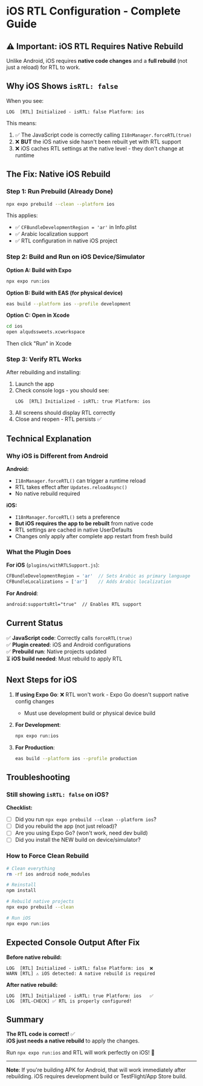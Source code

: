# iOS RTL Configuration - Complete Guide

## ⚠️ Important: iOS RTL Requires Native Rebuild

Unlike Android, iOS requires **native code changes** and a **full rebuild** (not just a reload) for RTL to work.

## Why iOS Shows `isRTL: false`

When you see:
```
LOG  [RTL] Initialized - isRTL: false Platform: ios
```

This means:
1. ✅ The JavaScript code is correctly calling `I18nManager.forceRTL(true)`
2. ❌ **BUT** the iOS native side hasn't been rebuilt yet with RTL support
3. ❌ iOS caches RTL settings at the native level - they don't change at runtime

## The Fix: Native iOS Rebuild

### Step 1: Run Prebuild (Already Done)
```bash
npx expo prebuild --clean --platform ios
```

This applies:
- ✅ `CFBundleDevelopmentRegion = 'ar'` in Info.plist
- ✅ Arabic localization support
- ✅ RTL configuration in native iOS project

### Step 2: Build and Run on iOS Device/Simulator

**Option A: Build with Expo**
```bash
npx expo run:ios
```

**Option B: Build with EAS (for physical device)**
```bash
eas build --platform ios --profile development
```

**Option C: Open in Xcode**
```bash
cd ios
open alqudssweets.xcworkspace
```
Then click "Run" in Xcode

### Step 3: Verify RTL Works

After rebuilding and installing:
1. Launch the app
2. Check console logs - you should see:
   ```
   LOG  [RTL] Initialized - isRTL: true Platform: ios
   ```
3. All screens should display RTL correctly
4. Close and reopen - RTL persists ✅

## Technical Explanation

### Why iOS is Different from Android

**Android:**
- `I18nManager.forceRTL()` can trigger a runtime reload
- RTL takes effect after `Updates.reloadAsync()`
- No native rebuild required

**iOS:**
- `I18nManager.forceRTL()` sets a preference
- **But iOS requires the app to be rebuilt** from native code
- RTL settings are cached in native UserDefaults
- Changes only apply after complete app restart from fresh build

### What the Plugin Does

**For iOS** (`plugins/withRTLSupport.js`):
```javascript
CFBundleDevelopmentRegion = 'ar'  // Sets Arabic as primary language
CFBundleLocalizations = ['ar']    // Adds Arabic localization
```

**For Android**:
```xml
android:supportsRtl="true"  // Enables RTL support
```

## Current Status

✅ **JavaScript code**: Correctly calls `forceRTL(true)`  
✅ **Plugin created**: iOS and Android configurations  
✅ **Prebuild run**: Native projects updated  
⏳ **iOS build needed**: Must rebuild to apply RTL  

## Next Steps for iOS

1. **If using Expo Go**: ❌ RTL won't work - Expo Go doesn't support native config changes
   - Must use development build or physical device build

2. **For Development**:
   ```bash
   npx expo run:ios
   ```

3. **For Production**:
   ```bash
   eas build --platform ios --profile production
   ```

## Troubleshooting

### Still showing `isRTL: false` on iOS?

**Checklist:**
- [ ] Did you run `npx expo prebuild --clean --platform ios`?
- [ ] Did you rebuild the app (not just reload)?
- [ ] Are you using Expo Go? (won't work, need dev build)
- [ ] Did you install the NEW build on device/simulator?

### How to Force Clean Rebuild

```bash
# Clean everything
rm -rf ios android node_modules

# Reinstall
npm install

# Rebuild native projects
npx expo prebuild --clean

# Run iOS
npx expo run:ios
```

## Expected Console Output After Fix

**Before native rebuild:**
```
LOG  [RTL] Initialized - isRTL: false Platform: ios  ❌
WARN [RTL] ⚠️ iOS detected: A native rebuild is required
```

**After native rebuild:**
```
LOG  [RTL] Initialized - isRTL: true Platform: ios   ✅
LOG  [RTL-CHECK] ✅ RTL is properly configured!
```

## Summary

**The RTL code is correct!** ✅  
**iOS just needs a native rebuild** to apply the changes.

Run `npx expo run:ios` and RTL will work perfectly on iOS! 🎉

---

**Note**: If you're building APK for Android, that will work immediately after rebuilding. iOS requires development build or TestFlight/App Store build.

